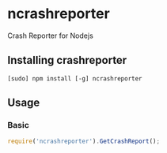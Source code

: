 ncrashreporter
==============

Crash Reporter for Nodejs

## Installing crashreporter

```
[sudo] npm install [-g] ncrashreporter
```

## Usage
### Basic
```javascript
require('ncrashreporter').GetCrashReport();
```